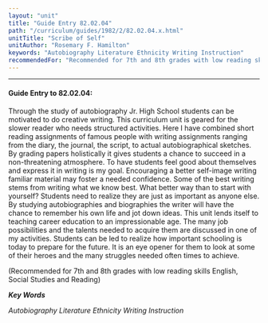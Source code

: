```yaml
---
layout: "unit"
title: "Guide Entry 82.02.04"
path: "/curriculum/guides/1982/2/82.02.04.x.html"
unitTitle: "Scribe of Self"
unitAuthor: "Rosemary F. Hamilton"
keywords: "Autobiography Literature Ethnicity Writing Instruction"
recommendedFor: "Recommended for 7th and 8th grades with low reading skills English, Social Studies and Reading"
---
```

<body>
<hr/>
<h4>
Guide Entry to 82.02.04:
</h4>
Through the study of autobiography Jr. High School students can be motivated to do creative writing.  This curriculum unit is geared for the slower reader who needs structured activities.  Here I have combined short reading assignments of famous people with writing assignments ranging from the diary, the journal, the script, to actual autobiographical sketches.  By grading papers holistically it gives students a chance to succeed in a non-threatening atmosphere.  To have students feel good about themselves and express it in writing is my goal.  Encouraging a better self-image writing familiar material may foster a needed confidence.  Some of the best writing stems from writing what we know best.  What better way than to start with yourself?  Students need to realize they are just as important as anyone else.  By studying autobiographies and biographies the writer will have the chance to remember his own life and jot down ideas. This unit lends itself to teaching career education to an impressionable age.  The many job possibilities and the talents needed to acquire them are discussed in one of my activities.  Students can be led to realize how important schooling is today to prepare for the future.  It is an eye opener for them to look at some of their heroes and the many struggles needed often times to achieve.
<p>
(Recommended for 7th and 8th grades with low reading skills English, Social Studies and Reading)
</p>
<p>
<b>
<i>
Key Words
</i>
</b>
<br/>
</p>
<p>
<i>
Autobiography Literature Ethnicity Writing Instruction
</i>
</p>
</body>